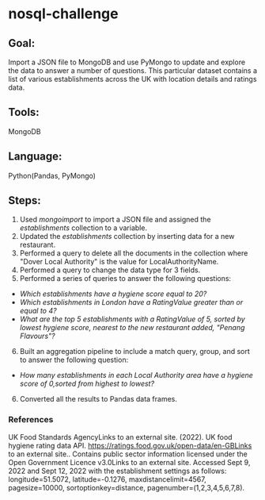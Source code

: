 # nosql-challenge
## **Goal**:

Import a JSON file to MongoDB and use PyMongo to update  and explore the data to answer a number of questions. This particular dataset contains a list of various establishments across the UK with location details and ratings data.  

## **Tools**:
MongoDB
## **Language**:
Python(Pandas, PyMongo)

## **Steps**:
1. Used *mongoimport* to import a JSON file and assigned the *establishments* collection to a variable.
2. Updated the *establishments* collection by inserting data for a new restaurant.
3. Performed a query to delete all the documents in the collection where "Dover Local Authority" is the value for LocalAuthorityName.
4. Performed a query to change the data type for 3 fields.
5. Performed a series of queries to answer the following questions:
- *Which establishments have a hygiene score equal to 20?*
- *Which establishments in London have a RatingValue greater than or equal to 4?*
- *What are the top 5 establishments with a RatingValue of 5, sorted by lowest hygiene score, nearest to the new restaurant added, "Penang Flavours"?*
6. Built an aggregation pipeline to include a match query, group, and sort to answer the following question:
- *How many establishments in each Local Authority area have a hygiene score of 0,sorted from highest to lowest?*
6. Converted all the results to Pandas data frames.

### **References**
UK Food Standards AgencyLinks to an external site. (2022). UK food hygiene rating data API. https://ratings.food.gov.uk/open-data/en-GBLinks to an external site.. Contains public sector information licensed under the Open Government Licence v3.0Links to an external site.
Accessed Sept 9, 2022 and Sept 12, 2022 with the establishment settings as follows: longitude=51.5072, latitude=-0.1276, maxdistancelimit=4567, pagesize=10000, sortoptionkey=distance, pagenumber=(1,2,3,4,5,6,7,8).


 

